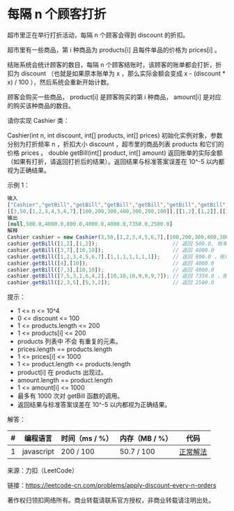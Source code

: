 # 每隔 n 个顾客打折

超市里正在举行打折活动，每隔 n 个顾客会得到 discount 的折扣。

超市里有一些商品，第 i 种商品为 products[i] 且每件单品的价格为 prices[i] 。

结账系统会统计顾客的数目，每隔 n 个顾客结账时，该顾客的账单都会打折，折扣为 discount （也就是如果原本账单为 x ，那么实际金额会变成 x - (discount * x) / 100 ），然后系统会重新开始计数。

顾客会购买一些商品， product[i] 是顾客购买的第 i 种商品， amount[i] 是对应的购买该种商品的数目。

请你实现 Cashier 类：

Cashier(int n, int discount, int[] products, int[] prices) 初始化实例对象，参数分别为打折频率 n ，折扣大小 discount ，超市里的商品列表 products 和它们的价格 prices 。
double getBill(int[] product, int[] amount) 返回账单的实际金额（如果有打折，请返回打折后的结果）。返回结果与标准答案误差在 10^-5 以内都视为正确结果。

示例 1：

``` javascript
输入
["Cashier","getBill","getBill","getBill","getBill","getBill","getBill","getBill"]
[[3,50,[1,2,3,4,5,6,7],[100,200,300,400,300,200,100]],[[1,2],[1,2]],[[3,7],[10,10]],[[1,2,3,4,5,6,7],[1,1,1,1,1,1,1]],[[4],[10]],[[7,3],[10,10]],[[7,5,3,1,6,4,2],[10,10,10,9,9,9,7]],[[2,3,5],[5,3,2]]]
输出
[null,500.0,4000.0,800.0,4000.0,4000.0,7350.0,2500.0]
解释
Cashier cashier = new Cashier(3,50,[1,2,3,4,5,6,7],[100,200,300,400,300,200,100]);
cashier.getBill([1,2],[1,2]);                        // 返回 500.0, 账单金额为 = 1 * 100 + 2 * 200 = 500.
cashier.getBill([3,7],[10,10]);                      // 返回 4000.0
cashier.getBill([1,2,3,4,5,6,7],[1,1,1,1,1,1,1]);    // 返回 800.0 ，账单原本为 1600.0 ，但由于该顾客是第三位顾客，他将得到 50% 的折扣，所以实际金额为 1600 - 1600 * (50 / 100) = 800 。
cashier.getBill([4],[10]);                           // 返回 4000.0
cashier.getBill([7,3],[10,10]);                      // 返回 4000.0
cashier.getBill([7,5,3,1,6,4,2],[10,10,10,9,9,9,7]); // 返回 7350.0 ，账单原本为 14700.0 ，但由于系统计数再次达到三，该顾客将得到 50% 的折扣，实际金额为 7350.0 。
cashier.getBill([2,3,5],[5,3,2]);                    // 返回 2500.0
```

提示：

- 1 <= n <= 10^4
- 0 <= discount <= 100
- 1 <= products.length <= 200
- 1 <= products[i] <= 200
- products 列表中 不会 有重复的元素。
- prices.length == products.length
- 1 <= prices[i] <= 1000
- 1 <= product.length <= products.length
- product[i] 在 products 出现过。
- amount.length == product.length
- 1 <= amount[i] <= 1000
- 最多有 1000 次对 getBill 函数的调用。
- 返回结果与标准答案误差在 10^-5 以内都视为正确结果。

解答：

**#**|**编程语言**|**时间（ms / %）**|**内存（MB / %）**|**代码**
--|--|--|--|--
1|javascript|200 / 100|50.7 / 100|[正常解法](./javascript/ac_v1.js)

来源：力扣（LeetCode）

链接：https://leetcode-cn.com/problems/apply-discount-every-n-orders

著作权归领扣网络所有。商业转载请联系官方授权，非商业转载请注明出处。
